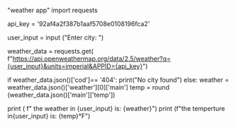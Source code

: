 "weather app"
import requests

api_key = '92af4a2f387b1aaf5708e0108196fca2'

user_input = input ("Enter city: ")

weather_data = requests.get( 
f"https://api.openweathermap.org/data/2.5/weather?q={user_input}&units=imperial&APPID={api_key}")

if  weather_data.json()['cod']== '404':
    print("No city found")
else:
    weather = weather_data.json()['weather'][0]['main']
temp = round (weather_data.json()['main']['temp'])

print ( f" the weather in {user_input} is: {weather}")
print (f"the temperture in{user_input} is: {temp}°F")
